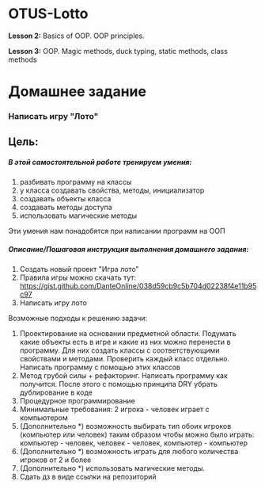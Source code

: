 # OTUS-Lotto
**Lesson 2:** Basics of OOP. OOP principles. 

**Lesson 3:** OOP. Magic methods, duck typing, static methods, class methods


# Домашнее задание
### Написать игру "Лото"

## Цель:
##### В этой самостоятельной работе тренируем умения:

1. разбивать программу на классы
2. у класса создавать свойства, методы, инициализатор
3. создавать объекты класса
4. создавать методы доступа
5. использовать магические методы

Эти умения нам понадобятся при написании программ на ООП

##### Описание/Пошаговая инструкция выполнения домашнего задания:
1. Создать новый проект "Игра лото"
2. Правила игры можно скачать тут: https://gist.github.com/DanteOnline/038d59cb9c5b704d02238f4e11b95c97
3. Написать игру лото

Возможные подходы к решению задачи:
1. Проектирование на основании предметной области. Подумать какие объекты есть в игре и какие из них можно перенести в программу. Для них создать классы с соответствующими свойствами и методами. Проверить каждый класс отдельно. Написать программу с помощью этих классов
2. Метод грубой силы + рефакторинг. Написать программу как получится. После этого с помощью принципа DRY убрать дублирование в коде
3. Процедурное программирование
4. Минимальные требования: 2 игрока - человек играет с компьютером
5. (Дополнительно *) возможность выбирать тип обоих игроков (компьютер или человек) таким образом чтобы можно было играть: компьютер - человек, человек - человек, компьютер - компьютер
6. (Дополнительно *) возможность играть для любого количества игроков от 2 и более
7. (Дополнительно *) использовать магические методы.
8. Сдать дз в виде ссылки на репозиторий